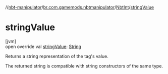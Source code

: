 //[nbt-manipulator](../../../index.md)/[br.com.gamemods.nbtmanipulator](../index.md)/[NbtInt](index.md)/[stringValue](string-value.md)

# stringValue

[jvm]\
open override val [stringValue](string-value.md): [String](https://kotlinlang.org/api/latest/jvm/stdlib/kotlin/-string/index.html)

Returns a string representation of the tag's value.

The returned string is compatible with string constructors of the same type.
